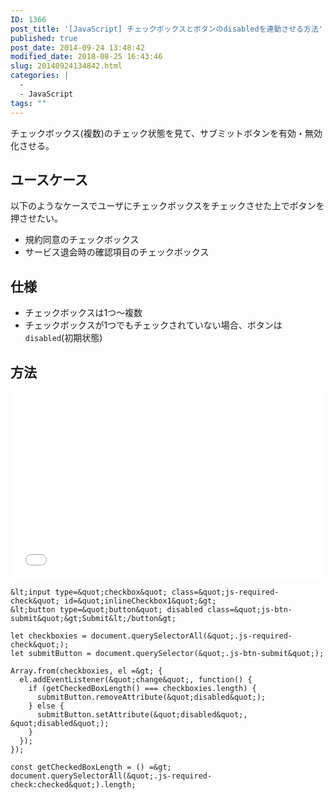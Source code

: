 ```yaml
---
ID: 1366
post_title: '[JavaScript] チェックボックスとボタンのdisabledを連動させる方法'
published: true
post_date: 2014-09-24 13:48:42
modified_date: 2018-08-25 16:43:46
slug: 20140924134842.html
categories: |
  -
  - JavaScript
tags: ""
---
```

チェックボックス(複数)のチェック状態を見て、サブミットボタンを有効・無効化させる。

<!--more-->

## ユースケース

以下のようなケースでユーザにチェックボックスをチェックさせた上でボタンを押させたい。

- 規約同意のチェックボックス
- サービス退会時の確認項目のチェックボックス

## 仕様

- チェックボックスは1つ〜複数
- チェックボックスが1つでもチェックされていない場合、ボタンは`disabled`(初期状態)


## 方法

<iframe height='300' scrolling='no' title='Linkage of checkbox and submit button' src='//codepen.io/hiro0218/embed/yxeVvy/?height=317&theme-id=light&default-tab=result&embed-version=2' frameborder='no' allowtransparency='true' allowfullscreen='true' style='width: 100%;'>See the Pen <a href='https://codepen.io/hiro0218/pen/yxeVvy/'>Linkage of checkbox and submit button</a> by hiro (<a href='https://codepen.io/hiro0218'>@hiro0218</a>) on <a href='https://codepen.io'>CodePen</a>.
</iframe>

```language-html
&lt;input type=&quot;checkbox&quot; class=&quot;js-required-check&quot; id=&quot;inlineCheckbox1&quot;&gt;
&lt;button type=&quot;button&quot; disabled class=&quot;js-btn-submit&quot;&gt;Submit&lt;/button&gt;
```

```language-js
let checkboxies = document.querySelectorAll(&quot;.js-required-check&quot;);
let submitButton = document.querySelector(&quot;.js-btn-submit&quot;);

Array.from(checkboxies, el =&gt; {
  el.addEventListener(&quot;change&quot;, function() {
    if (getCheckedBoxLength() === checkboxies.length) {
      submitButton.removeAttribute(&quot;disabled&quot;);
    } else {
      submitButton.setAttribute(&quot;disabled&quot;, &quot;disabled&quot;);
    }
  });
});

const getCheckedBoxLength = () =&gt; document.querySelectorAll(&quot;.js-required-check:checked&quot;).length;
```